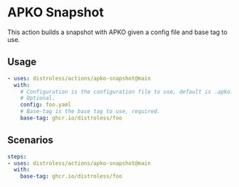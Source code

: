 # APKO Snapshot

This action builds a snapshot with APKO given a config file and base tag to use.

## Usage

```yaml
- uses: distroless/actions/apko-snapshot@main
  with:
    # Configuration is the configuration file to use, default is .apko.yaml.
    # Optional.
    config: foo.yaml
    # Base-tag is the base tag to use, required.
    base-tag: ghcr.io/distroless/foo
```

## Scenarios

```yaml
steps:
- uses: distroless/actions/apko-snapshot@main
  with:
    base-tag: ghcr.io/distroless/foo
```
